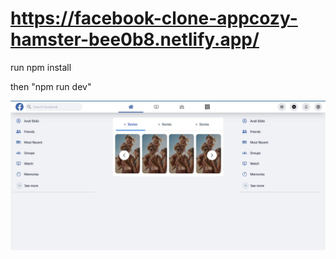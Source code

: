 # https://facebook-clone-appcozy-hamster-bee0b8.netlify.app/

run npm install

then "npm run dev"

![](images/Facebook-clone.jpg)
